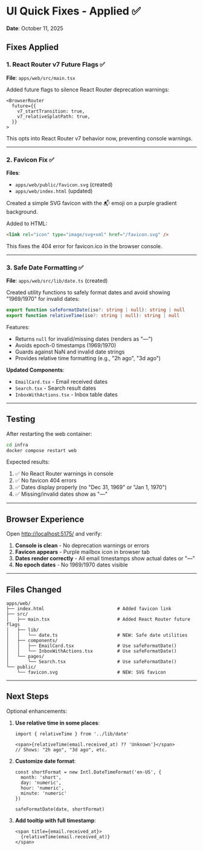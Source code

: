 # UI Quick Fixes - Applied ✅

**Date**: October 11, 2025

## Fixes Applied

### 1. React Router v7 Future Flags ✅

**File**: `apps/web/src/main.tsx`

Added future flags to silence React Router deprecation warnings:

```tsx
<BrowserRouter
  future={{
    v7_startTransition: true,
    v7_relativeSplatPath: true,
  }}
>
```

This opts into React Router v7 behavior now, preventing console warnings.

---

### 2. Favicon Fix ✅

**Files**:

- `apps/web/public/favicon.svg` (created)
- `apps/web/index.html` (updated)

Created a simple SVG favicon with the 📬 emoji on a purple gradient background.

Added to HTML:

```html
<link rel="icon" type="image/svg+xml" href="/favicon.svg" />
```

This fixes the 404 error for favicon.ico in the browser console.

---

### 3. Safe Date Formatting ✅

**File**: `apps/web/src/lib/date.ts` (created)

Created utility functions to safely format dates and avoid showing "1969/1970" for invalid dates:

```typescript
export function safeFormatDate(iso?: string | null): string | null
export function relativeTime(iso?: string | null): string | null
```

Features:

- Returns `null` for invalid/missing dates (renders as "—")
- Avoids epoch-0 timestamps (1969/1970)
- Guards against NaN and invalid date strings
- Provides relative time formatting (e.g., "2h ago", "3d ago")

**Updated Components**:

- `EmailCard.tsx` - Email received dates
- `Search.tsx` - Search result dates
- `InboxWithActions.tsx` - Inbox table dates

---

## Testing

After restarting the web container:

```bash
cd infra
docker compose restart web
```

Expected results:

1. ✅ No React Router warnings in console
2. ✅ No favicon 404 errors
3. ✅ Dates display properly (no "Dec 31, 1969" or "Jan 1, 1970")
4. ✅ Missing/invalid dates show as "—"

---

## Browser Experience

Open <http://localhost:5175/> and verify:

1. **Console is clean** - No deprecation warnings or errors
2. **Favicon appears** - Purple mailbox icon in browser tab
3. **Dates render correctly** - All email timestamps show actual dates or "—"
4. **No epoch dates** - No 1969/1970 dates visible

---

## Files Changed

```
apps/web/
├── index.html                           # Added favicon link
├── src/
│   ├── main.tsx                         # Added React Router future flags
│   ├── lib/
│   │   └── date.ts                      # NEW: Safe date utilities
│   ├── components/
│   │   ├── EmailCard.tsx                # Use safeFormatDate()
│   │   └── InboxWithActions.tsx         # Use safeFormatDate()
│   └── pages/
│       └── Search.tsx                   # Use safeFormatDate()
└── public/
    └── favicon.svg                      # NEW: SVG favicon
```

---

## Next Steps

Optional enhancements:

1. **Use relative time in some places**:

   ```tsx
   import { relativeTime } from '../lib/date'
   
   <span>{relativeTime(email.received_at) ?? 'Unknown'}</span>
   // Shows: "2h ago", "3d ago", etc.
   ```

2. **Customize date format**:

   ```tsx
   const shortFormat = new Intl.DateTimeFormat('en-US', {
     month: 'short',
     day: 'numeric',
     hour: 'numeric',
     minute: 'numeric'
   })
   
   safeFormatDate(date, shortFormat)
   ```

3. **Add tooltip with full timestamp**:

   ```tsx
   <span title={email.received_at}>
     {relativeTime(email.received_at)}
   </span>
   ```
